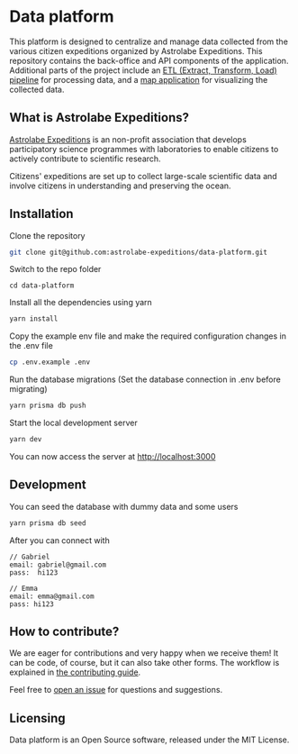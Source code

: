 # Data platform

This platform is designed to centralize and manage data collected from the various citizen expeditions organized by Astrolabe Expeditions. This repository contains the back-office and API components of the application. Additional parts of the project include an [ETL (Extract, Transform, Load) pipeline](https://github.com/astrolabe-expeditions/data-platform-processing) for processing data, and a [map application](https://github.com/astrolabe-expeditions/data-platform-map) for visualizing the collected data.

## What is Astrolabe Expeditions?

[Astrolabe Expeditions](https://www.astrolabe-expeditions.org/) is an non-profit association that develops participatory science programmes with
laboratories to enable citizens to actively contribute to scientific research.

Citizens' expeditions are set up to collect large-scale scientific data and involve citizens in understanding and preserving the ocean.

## Installation

Clone the repository

```bash
git clone git@github.com:astrolabe-expeditions/data-platform.git
```

Switch to the repo folder

```
cd data-platform
```

Install all the dependencies using yarn

```bash
yarn install
```

Copy the example env file and make the required configuration changes in the .env file

```bash
cp .env.example .env
```

Run the database migrations (Set the database connection in .env before migrating)

```bash
yarn prisma db push
```

Start the local development server

```bash
yarn dev
```

You can now access the server at [http://localhost:3000](http://localhost:3000)

## Development

You can seed the database with dummy data and some users

```bash
yarn prisma db seed
```

After you can connect with

```
// Gabriel
email: gabriel@gmail.com
pass:  hi123

// Emma
email: emma@gmail.com
pass: hi123
```

## How to contribute?

We are eager for contributions and very happy when we receive them! It can be code, of course, but it can also take other forms. The workflow is explained in [the contributing guide](https://github.com/astrolabe-expeditions/data-platform/blob/dev/docs/CONTRIBUTING.md).

Feel free to [open an issue](https://github.com/astrolabe-expeditions/data-platform/issues/new) for questions and suggestions.

## Licensing

Data platform is an Open Source software, released under the MIT License.
